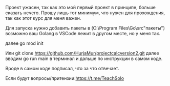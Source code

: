 Проект ужасен, так как это мой первый проект в принципе, больше сказать нечего. Прошу лишь тот минимум, что нужен для прохождения, так как этот 
курс для меня важен.

Для запуска нужно добавить пакеты в (C:\Program Files\Go\src\"пакеты") возможно ваш Golang в VSCode лежит в другом месте, но у меня так.

далее go mod init

Или git clone https://github.com/HurjaMur/projectcalcversion2.git
далее вводим go run main в терминал и дальше по инструкции в самом коде.

Вроде в самом коде подписал, что за что отвечает.

Если будут вопросы/притензии:https://t.me/TeachSolo

